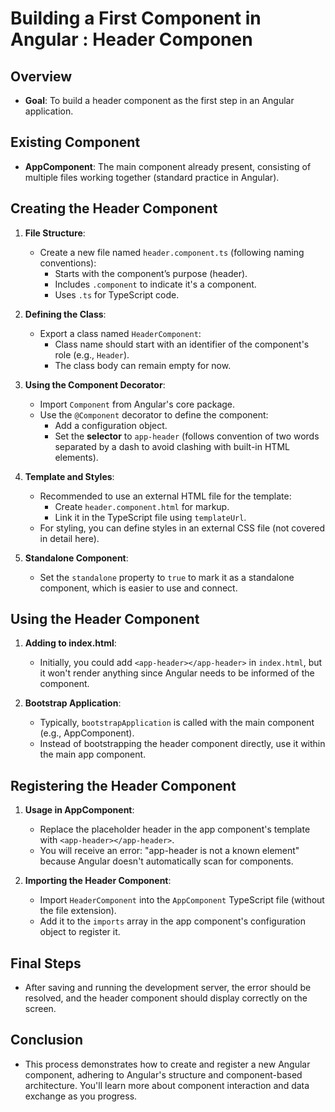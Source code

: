 # Building a First Component in Angular : Header Componen

## Overview
- **Goal**: To build a header component as the first step in an Angular application.

## Existing Component
- **AppComponent**: The main component already present, consisting of multiple files working together (standard practice in Angular).

## Creating the Header Component
1. **File Structure**:
    - Create a new file named `header.component.ts` (following naming conventions):
        - Starts with the component’s purpose (header).
        - Includes `.component` to indicate it's a component.
        - Uses `.ts` for TypeScript code.

2. **Defining the Class**:
    - Export a class named `HeaderComponent`:
        - Class name should start with an identifier of the component's role (e.g., `Header`).
        - The class body can remain empty for now.

3. **Using the Component Decorator**:
    - Import `Component` from Angular's core package.
    - Use the `@Component` decorator to define the component:
        - Add a configuration object.
        - Set the **selector** to `app-header` (follows convention of two words separated by a dash to avoid clashing with built-in HTML elements).

4. **Template and Styles**:
    - Recommended to use an external HTML file for the template:
        - Create `header.component.html` for markup.
        - Link it in the TypeScript file using `templateUrl`.
    - For styling, you can define styles in an external CSS file (not covered in detail here).

5. **Standalone Component**:
    - Set the `standalone` property to `true` to mark it as a standalone component, which is easier to use and connect.

## Using the Header Component
1. **Adding to index.html**:
    - Initially, you could add `<app-header></app-header>` in `index.html`, but it won't render anything since Angular needs to be informed of the component.

2. **Bootstrap Application**:
    - Typically, `bootstrapApplication` is called with the main component (e.g., AppComponent).
    - Instead of bootstrapping the header component directly, use it within the main app component.

## Registering the Header Component
1. **Usage in AppComponent**:
    - Replace the placeholder header in the app component's template with `<app-header></app-header>`.
    - You will receive an error: "app-header is not a known element" because Angular doesn't automatically scan for components.

2. **Importing the Header Component**:
    - Import `HeaderComponent` into the `AppComponent` TypeScript file (without the file extension).
    - Add it to the `imports` array in the app component's configuration object to register it.

## Final Steps
- After saving and running the development server, the error should be resolved, and the header component should display correctly on the screen.

## Conclusion
- This process demonstrates how to create and register a new Angular component, adhering to Angular's structure and component-based architecture. You'll learn more about component interaction and data exchange as you progress.
